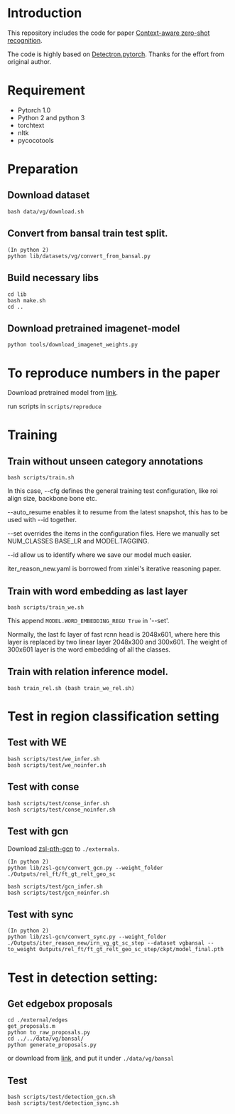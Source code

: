 # Introduction
This repository includes the code for paper [Context-aware zero-shot recognition](https://arxiv.org/abs/1904.09320).

The code is highly based on [Detectron.pytorch](https://github.com/roytseng-tw/Detectron.pytorch). Thanks for the effort from original author.

# Requirement

- Pytorch 1.0
- Python 2 and python 3
- torchtext
- nltk
- pycocotools

# Preparation

## Download dataset

```
bash data/vg/download.sh
```

## Convert from bansal train test split.

```
(In python 2)
python lib/datasets/vg/convert_from_bansal.py
```

## Build necessary libs

```
cd lib
bash make.sh
cd ..
```

## Download pretrained imagenet-model

```
python tools/download_imagenet_weights.py
```

# To reproduce numbers in the paper

Download pretrained model from [link](https://drive.google.com/open?id=1KkXXgYU9nb9DBOYuDfPEDnJwi4IBEUcV).

run scripts in `scripts/reproduce`

# Training

## Train without unseen category annotations

```
bash scripts/train.sh
```

In this case, --cfg defines the general training test configuration, like roi align size, backbone bone etc.

--auto_resume enables it to resume from the latest snapshot, this has to be used with --id together.

--set overrides the items in the configuration files. Here we manually set NUM_CLASSES BASE_LR and MODEL.TAGGING.

--id allow us to identify where we save our model much easier.

iter_reason_new.yaml is borrowed from xinlei's iterative reasoning paper.

## Train with word embedding as last layer

```
bash scripts/train_we.sh
```

This append `MODEL.WORD_EMBEDDING_REGU True` in '--set'.

Normally, the last fc layer of fast rcnn head is 2048x601, where here this layer is replaced by two linear layer 2048x300 and 300x601. The weight of 300x601 layer is the word embedding of all the classes.

## Train with relation inference model.
```
bash train_rel.sh (bash train_we_rel.sh)
```

# Test in region classification setting

## Test with WE

```
bash scripts/test/we_infer.sh
bash scripts/test/we_noinfer.sh
```

## Test with conse

```
bash scripts/test/conse_infer.sh
bash scripts/test/conse_noinfer.sh
```

## Test with gcn
Download [zsl-pth-gcn](https://github.com/ruotianluo/zsl-gcn-pth) to `./externals`.

```
(In python 2)
python lib/zsl-gcn/convert_gcn.py --weight_folder ./Outputs/rel_ft/ft_gt_relt_geo_sc
```

```
bash scripts/test/gcn_infer.sh
bash scripts/test/gcn_noinfer.sh
```


## Test with sync

```
(In python 2)
python lib/zsl-gcn/convert_sync.py --weight_folder ./Outputs/iter_reason_new/irn_vg_gt_sc_step --dataset vgbansal --to_weight Outputs/rel_ft/ft_gt_relt_geo_sc_step/ckpt/model_final.pth
```



# Test in detection setting:

## Get edgebox proposals

```
cd ./external/edges
get_proposals.m
python to_raw_proposals.py
cd ../../data/vg/bansal/
python generate_proposals.py
```

or download from [link](https://drive.google.com/open?id=1CBu0AfXDUgDKW1Jj424ndKugQL_TAo5t), and put it under `./data/vg/bansal`

## Test

```
bash scripts/test/detection_gcn.sh
bash scripts/test/detection_sync.sh
```
